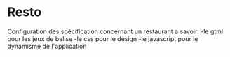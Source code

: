 # Resto
Configuration des spécification concernant un restaurant a savoir:
-le gtml pour les jeux de balise
-le css pour le design
-le javascript pour le dynamisme de l'application